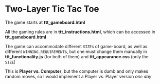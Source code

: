 # Two-Layer Tic Tac Toe #

The game starts at **ttt_gameboard.html**

All the gaming rules are in **ttt_instructions.html**, which can be accessed in **ttt_gameboard.html**

The game can accommodate different `SIZE`s of game-board, as well as different `WINNING_REQUIREMENT`s, but one must change them manually in **ttt_functionality.js** (for both of them) and **ttt_appearance.css** (only the `SIZE`)

This is **Player vs. Computer**, but the computer is dumb and only makes random moves, so I would implement a Player vs. Player version _one day_